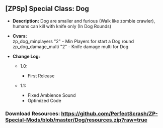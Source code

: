 ## [ZPSp] Special Class: Dog

* **Description:**
	Dog are smaller and furious (Walk like zombie crawler), humans can kill with knife only (In Dog Rounds)

* **Cvars:**<br/>
	zp_dog_minplayers "2" - Min Players for start a Dog round <br/>
	zp_dog_damage_multi "2" - Knife damage multi for Dog

* **Change Log:**
	* 1.0:
		- First Release

	* 1.1:
		- Fixed Ambience Sound
		- Optimized Code

### Download Resources: https://github.com/PerfectScrash/ZP-Special-Mods/blob/master/Dog/resources.zip?raw=true
